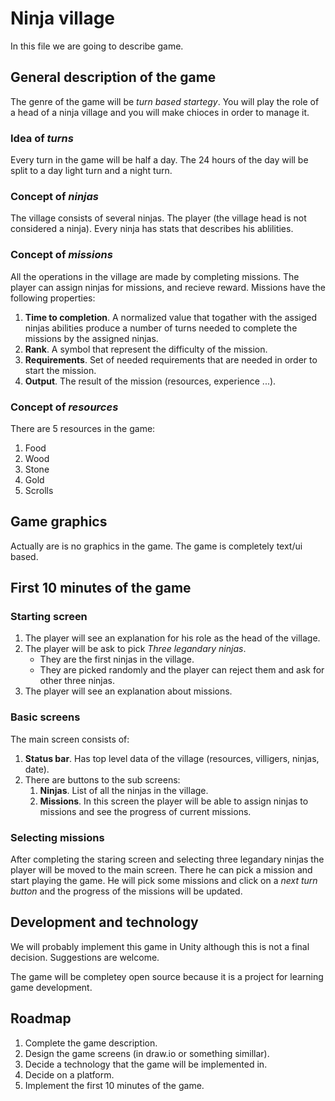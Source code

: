 
# Ninja village

In this file we are going to describe game.

## General description of the game

The genre of the game will be *turn based startegy*. You will play the role of a head of a ninja village and you will make chioces in order to manage it.

### Idea of *turns*

Every turn in the game will be half a day. The 24 hours of the day will be split to a day light turn and a night turn.

### Concept of *ninjas*

The village consists of several ninjas. The player (the village head is not considered a ninja). Every ninja has stats that describes his ablilities.

### Concept of *missions*

All the operations in the village are made by completing missions. The player can assign ninjas for missions, and recieve reward. Missions have the following properties:

1. **Time to completion**. A normalized value that togather with the assiged ninjas abilities produce a number of turns needed to complete the missions by the assigned ninjas.
2. **Rank**. A symbol that represent the difficulty of the mission.
3. **Requirements**. Set of needed requirements that are needed in order to start the mission.
4. **Output**. The result of the mission (resources, experience ...).

### Concept of *resources*

There are 5 resources in the game:

1. Food
2. Wood
3. Stone
4. Gold
5. Scrolls

## Game graphics

Actually are is no graphics in the game. The game is completely text/ui based.

## First 10 minutes of the game

### Starting screen

1. The player will see an explanation for his role as the head of the village.
2. The player will be ask to pick *Three legandary ninjas*.
    * They are the first ninjas in the village.
    * They are picked randomly and the player can reject them and ask for other three ninjas.
3. The player will see an explanation about missions.

### Basic screens

The main screen consists of:

1. **Status bar**. Has top level data of the village (resources, villigers, ninjas, date).
2. There are buttons to the sub screens:
    1. **Ninjas**. List of all the ninjas in the village.
    2. **Missions**. In this screen the player will be able to assign ninjas to missions and see the progress of current missions.

### Selecting missions

After completing the staring screen and selecting three legandary ninjas the player will be moved to the main screen. There he can pick a mission and start playing the game. He will pick some missions and click on a *next turn button* and the progress of the missions will be updated.

## Development and technology

We will probably implement this game in Unity although this is not a final decision. Suggestions are welcome.

The game will be completey open source because it is a project for learning game development.

## Roadmap

1. Complete the game description.
2. Design the game screens (in draw.io or something simillar).
3. Decide a technology that the game will be implemented in.
4. Decide on a platform.
5. Implement the first 10 minutes of the game.